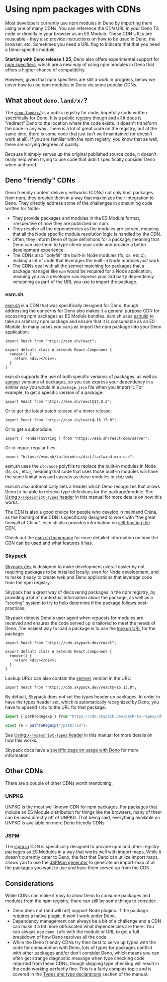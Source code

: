 # Using npm packages with CDNs

Most developers currently use npm modules in Deno by importing them using one of
many CDNs. You can reference the CDN URL in your Deno TS code or directly in
your browser as an ES Module. These CDN URLs are reusuable - they also provide
instructions on how to be used in Deno, the browser, etc. Sometimes you need a
URL flag to indicate that that you need a Deno-specific module.

**Starting with Deno release 1.25**, Deno also offers experimental support for
[npm specifiers](./node_specifiers), which are a new way of using npm modules in Deno that offers
a higher chance of compatibility.

However, given that npm specifiers are still a work in progress, below we cover
how to use npm modules in Deno via some popular CDNs.

## What about `deno.land/x/`?

The [`deno.land/x/`](https://deno.land/x/) is a public registry for code,
hopefully code written specifically for Deno. It is a public registry though and
all it does is "redirect" Deno to the location where the code exists. It doesn't
transform the code in any way. There is a lot of great code on the registry, but
at the same time, there is some code that just isn't well maintained (or doesn't
work at all). If you are familiar with the npm registry, you know that as well,
there are varying degrees of quality.

Because it simply serves up the original published source code, it doesn't
really help when trying to use code that didn't specifically consider Deno when
authored.

## Deno "friendly" CDNs

Deno friendly content delivery networks (CDNs) not only host packages from npm,
they provide them in a way that maximizes their integration to Deno. They
directly address some of the challenges in consuming code written for Node:

- They provide packages and modules in the ES Module format, irrespective of how
  they are published on npm.
- They resolve all the dependencies as the modules are served, meaning that all
  the Node specific module resolution logic is handled by the CDN.
- Often, they inform Deno of type definitions for a package, meaning that Deno
  can use them to type check your code and provide a better development
  experience.
- The CDNs also "polyfill" the built-in Node modules (fs, os, etc.c), making a
  lot of code that leverages the built-in Node modules _just work_.
- The CDNs deal with all the semver matching for packages that a package manager
  like `npm` would be required for a Node application, meaning you as a
  developer can express your 3rd party dependency versioning as part of the URL
  you use to import the package.

### esm.sh

[esm.sh](https://esm.sh/) is a CDN that was specifically designed for Deno,
though addressing the concerns for Deno also makes it a general purpose CDN for
accessing npm packages as ES Module bundles. esm.sh uses
[esbuild](https://esbuild.github.io/) to take an arbitrary npm package and
ensure that it is consumable as an ES Module. In many cases you can just import
the npm package into your Deno application:

```tsx
import React from "https://esm.sh/react";

export default class A extends React.Component {
  render() {
    return <div></div>;
  }
}
```

esm.sh supports the use of both specific versions of packages, as well as
[semver](https://semver.npmjs.com/) versions of packages, so you can express
your dependency in a similar way you would in a `package.json` file when you
import it. For example, to get a specific version of a package:

```tsx
import React from "https://esm.sh/react@17.0.2";
```

Or to get the latest patch release of a minor release:

```tsx
import React from "https://esm.sh/react@~16.13.0";
```

Or to get a submodule:

```tsx
import { renderToString } from "https://esm.sh/react-dom/server";
```

Or to import regular files:

```tsx
import "https://esm.sh/tailwindcss/dist/tailwind.min.css";
```

esm.sh uses the `std/node` polyfills to replace the built-in modules in Node
(fs, os , etc.), meaning that code that uses those built-in modules will have
the same limitations and caveats as those modules in `std/node`.

esm.sh also automatically sets a header which Deno recognizes that allows Deno
to be able to retrieve type definitions for the package/module. See
[Using `X-TypeScript-Types` header](../typescript/types.md#using-x-typescript-types-header)
in this manual for more details on how this works.

The CDN is also a good choice for people who develop in mainland China, as the
hosting of the CDN is specifically designed to work with "the great firewall of
China". esm.sh also provides information on
[self hosting the CDN](https://github.com/ije/esm.sh/blob/main/HOSTING.md).

Check out the [esm.sh homepage](https://esm.sh/) for more detailed information
on how the CDN can be used and what features it has.

### Skypack

[Skypack.dev](https://www.skypack.dev/) is designed to make development overall
easier by not requiring packages to be installed locally, even for Node
development, and to make it easy to create web and Deno applications that
leverage code from the npm registry.

Skypack has a great way of discovering packages in the npm registry, by
providing a lot of contextual information about the package, as well as a
"scoring" system to try to help determine if the package follows best-practices.

Skypack detects Deno's user agent when requests for modules are received and
ensures the code served up is tailored to meet the needs of Deno. The easiest
way to load a package is to use the
[lookup URL](https://docs.skypack.dev/skypack-cdn/api-reference/lookup-urls) for
the package:

```tsx
import React from "https://cdn.skypack.dev/react";

export default class A extends React.Component {
  render() {
    return <div></div>;
  }
}
```

Lookup URLs can also contain the [semver](https://semver.npmjs.com/) version in
the URL:

```tsx
import React from "https://cdn.skypack.dev/react@~16.13.0";
```

By default, Skypack does not set the types header on packages. In order to have
the types header set, which is automatically recognized by Deno, you have to
append `?dts` to the URL for that package:

```ts
import { pathToRegexp } from "https://cdn.skypack.dev/path-to-regexp?dts";

const re = pathToRegexp("/path/:id");
```

See
[Using `X-TypeScript-Types` header](../typescript/types.md#using-x-typescript-types-header)
in this manual for more details on how this works.

Skypack docs have a
[specific page on usage with Deno](https://docs.skypack.dev/skypack-cdn/code/deno)
for more information.

## Other CDNs

There are a couple of other CDNs worth mentioning.

### UNPKG

[UNPKG](https://unpkg.com/) is the most well known CDN for npm packages. For
packages that include an ES Module distribution for things like the browsers,
many of them can be used directly off of UNPKG. That being said, everything
available on UNPKG is available on more Deno friendly CDNs.

### JSPM

The [jspm.io](https://jspm.io) CDN is specifically designed to provide npm and
other registry packages as ES Modules in a way that works well with import maps.
While it doesn't currently cater to Deno, the fact that Deno can utilize import
maps, allows you to use the [JSPM.io generator](https://generator.jspm.io/) to
generate an import-map of all the packages you want to use and have them served
up from the CDN.

## Considerations

While CDNs can make it easy to allow Deno to consume packages and modules from
the npm registry, there can still be some things to consider:

- Deno does not (and will not) support Node plugins. If the package requires a
  native plugin, it won't work under Deno.
- Dependency management can always be a bit of a challenge and a CDN can make it
  a bit more obfuscated what dependencies are there. You can always use
  `deno info` with the module or URL to get a full breakdown of how Deno
  resolves all the code.
- While the Deno friendly CDNs try their best to serve up types with the code
  for consumption with Deno, lots of types for packages conflict with other
  packages and/or don't consider Deno, which means you can often get strange
  diagnostic message when type checking code imported from these CDNs, though
  skipping type checking will result in the code working perfectly fine. This is
  a fairly complex topic and is covered in the
  [Types and type declarations](../typescript/types.md) section of the manual.
